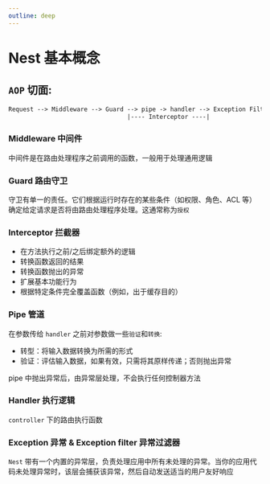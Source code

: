 ```yaml
---
outline: deep
---
```


# Nest 基本概念

## `AOP` 切面:

```txt
Request --> Middleware --> Guard --> pipe -> handler --> Exception Filter --> Response
                                 |---- Interceptor ----|
```

### Middleware 中间件

中间件是在路由处理程序之前调用的函数，一般用于处理通用逻辑

### Guard 路由守卫

守卫有单一的责任。它们根据运行时存在的某些条件（如权限、角色、ACL 等）确定给定请求是否将由路由处理程序处理。这通常称为`授权`

### Interceptor 拦截器

- 在方法执行之前/之后绑定额外的逻辑
- 转换函数返回的结果
- 转换函数抛出的异常
- 扩展基本功能行为
- 根据特定条件完全覆盖函数（例如，出于缓存目的）

### Pipe 管道

在参数传给 `handler` 之前对参数做一些`验证`和`转换`:

- 转型：将输入数据转换为所需的形式
- 验证：评估输入数据，如果有效，只需将其原样传递；否则抛出异常

pipe 中抛出异常后，由异常层处理，不会执行任何控制器方法

### Handler 执行逻辑

`controller` 下的路由执行函数

### Exception 异常 & Exception filter 异常过滤器

`Nest` 带有一个内置的异常层，负责处理应用中所有未处理的异常。当你的应用代码未处理异常时，该层会捕获该异常，然后自动发送适当的用户友好响应
